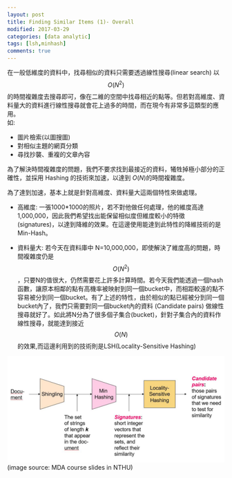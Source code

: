 ```yaml
---
layout: post
title: Finding Similar Items (1)- Overall 
modified: 2017-03-29
categories: [data analytic]
tags: [lsh,minhash]
comments: true
---
```


 在一般低維度的資料中，找尋相似的資料只需要透過線性搜尋(linear search) 以 $$ O(N^2) $$ 的時間複雜度去搜尋即可，像在二維的空間中找尋相近的點等。但若對高維度、資料量大的資料進行線性搜尋就會花上過多的時間，而在現今有非常多這類型的應用。  
 如:
 
 - 圖片檢索(以圖搜圖)  
 - 對相似主題的網頁分類
 - 尋找抄襲、重複的文章內容

為了解決時間複雜度的問題，我們不要求找到最接近的資料，犧牲掉極小部分的正確性，並採用 Hashing 的技術來加速，以達到 $O(N$)的時間複雜度。 

為了達到加速，基本上就是針對高維度、資料量大這兩個特性來做處理。

 - 高維度: 一張1000*1000的照片，若不對他做任何處理，他的維度高達1,000,000，因此我們希望找出能保留相似度但維度較小的特徵 (signatures)，以達到降維的效果。在這邊使用能達到此特性的降維技術的是Min-Hash。
 
 - 資料量大: 若今天在資料庫中 N=10,000,000，即使解決了維度高的問題，時間複雜度仍是 $$ O(N^2) $$ ，只要N的值很大，仍然需要花上許多計算時間。若今天我們能透過一個hash函數，讓原本相鄰的點有高機率被映射到同一個bucket中，而相距較遠的點不容易被分到同一個bucket。有了上述的特性，由於相似的點已經被分到同一個bucket內了，我們只需要對同一個bucket內的資料 (Candidate pairs) 做線性搜尋就好了。如此將N分為了很多個子集合(bucket)，針對子集合內的資料作線性搜尋，就能達到接近 $$ O(N) $$ 的效果,而這邊利用到的技術則是LSH(Locality-Sensitive Hashing)
 
![enter image description here](/images/Find-similar-items-flowchar.JPG)
(image source: MDA course slides in NTHU)


